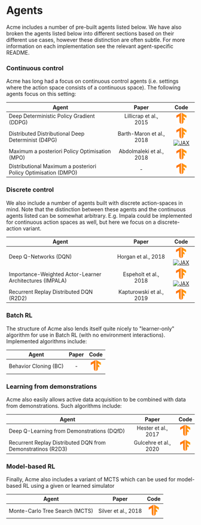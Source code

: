 # Agents

Acme includes a number of pre-built agents listed below. We have also broken the
agents listed below into different sections based on their different use cases,
however these distinction are often subtle. For more information on each
implementation see the relevant agent-specific README.

### Continuous control

Acme has long had a focus on continuous control agents (i.e. settings where the
action space consists of a continuous space). The following agents focus on this
setting:

Agent                                                          | Paper                    | Code
-------------------------------------------------------------- | :----------------------: | :--:
Deep Deterministic Policy Gradient (DDPG)                      | Lillicrap et al., 2015   | [![TF](../../docs/logos/tf.png)][DDPG_TF2]
Distributed Distributional Deep Determinist (D4PG)             | Barth-Maron et al., 2018 | [![TF](../../docs/logos/tf.png)][D4PG_TF2] [![JAX](../../docs/logos/jax.png)][D4PG_JAX]
Maximum a posteriori Policy Optimisation (MPO)                 | Abdolmaleki et al., 2018 | [![TF](../../docs/logos/tf.png)][MPO_TF2]
Distributional Maximum a posteriori Policy Optimisation (DMPO) | -                        | [![TF](../../docs/logos/tf.png)][DMPO_TF2]

### Discrete control

We also include a number of agents built with discrete action-spaces in mind.
Note that the distinction between these agents and the continuous agents listed
can be somewhat arbitrary. E.g. Impala could be implemented for continuous
action spaces as well, but here we focus on a discrete-action variant.

Agent                                                    | Paper                    | Code
-------------------------------------------------------- | :----------------------: | :--:
Deep Q-Networks (DQN)                                    | Horgan et al., 2018      | [![TF](../../docs/logos/tf.png)][DQN_TF2] [![JAX](../../docs/logos/jax.png)][DQN_JAX]
Importance-Weighted Actor-Learner Architectures (IMPALA) | Espeholt et al., 2018    | [![TF](../../docs/logos/tf.png)][IMPALA_TF2] [![JAX](../../docs/logos/jax.png)][IMPALA_JAX]
Recurrent Replay Distributed DQN (R2D2)                  | Kapturowski et al., 2019 | [![TF](../../docs/logos/tf.png)][R2D2_TF2]

### Batch RL

The structure of Acme also lends itself quite nicely to "learner-only" algorithm
for use in Batch RL (with no environment interactions). Implemented algorithms
include:

Agent | Paper | Code
----- | :---: | :------------------------------:
Behavior Cloning (BC)    | -     | [![TF](../../docs/logos/tf.png)][BC_TF2]

### Learning from demonstrations

Acme also easily allows active data acquisition to be combined with data from
demonstrations. Such algorithms include:

Agent | Paper                 | Code
----- | :-------------------: | :--------------------------------:
Deep Q-Learning from Demonstrations (DQfD)  | Hester et al., 2017   | [![TF](../../docs/logos/tf.png)][DQFD_TF2]
Recurrent Replay Distributed DQN from Demonstratinos (R2D3)  | Gulcehre et al., 2020 | [![TF](../../docs/logos/tf.png)][R2D3_TF2]

### Model-based RL

Finally, Acme also includes a variant of MCTS which can be used for model-based
RL using a given or learned simulator

Agent                          | Paper               | Code
------------------------------ | :-----------------: | :--:
Monte-Carlo Tree Search (MCTS) | Silver et al., 2018 | [![TF](../../docs/logos/tf.png)][MCTS_TF2]

<!-- TF agents -->

[DQN_TF2]: ../agents/dqn/
[IMPALA_TF2]: ../agents/impala
[R2D2_TF2]: ../agents/r2d2
[MCTS_TF2]: ../agents/mcts
[DDPG_TF2]: ../agents/ddpg
[D4PG_TF2]: ../agents/d4pg
[MPO_TF2]: ../agents/mpo
[DMPO_TF2]: ../agents/dmpo
[BC_TF2]: ../agents/bc
[DQFD_TF2]: ../agents/dqfd
[R2D3_TF2]: ../agents/r2d3

<!-- JAX agents -->

[DQN_JAX]: ../agents/jax/dqn/
[IMPALA_JAX]: ../agents/jax/impala/
[D4PG_JAX]: ../agents/jax/d4pg/
